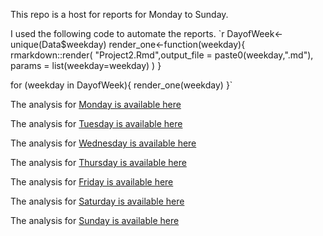 This repo is a host for reports for Monday to Sunday.  

I used the following code to automate the reports.
`r DayofWeek<-unique(Data$weekday)
render_one<-function(weekday){
  rmarkdown::render(
    "Project2.Rmd",output_file = paste0(weekday,".md"), params = list(weekday=weekday)
  )
}

for (weekday in DayofWeek){
  render_one(weekday)
}`


The analysis for [Monday is available here](weekday_is_monday.md)   

The analysis for [Tuesday is available here](weekday_is_tuesday.md)  

The analysis for [Wednesday is available here](weekday_is_wednesday.md)    

The analysis for [Thursday is available here](weekday_is_thursday.md)  

The analysis for [Friday is available here](weekday_is_friday.md)  

The analysis for [Saturday is available here](weekday_is_saturday.md)  

The analysis for [Sunday is available here](weekday_is_sunday.md)  

